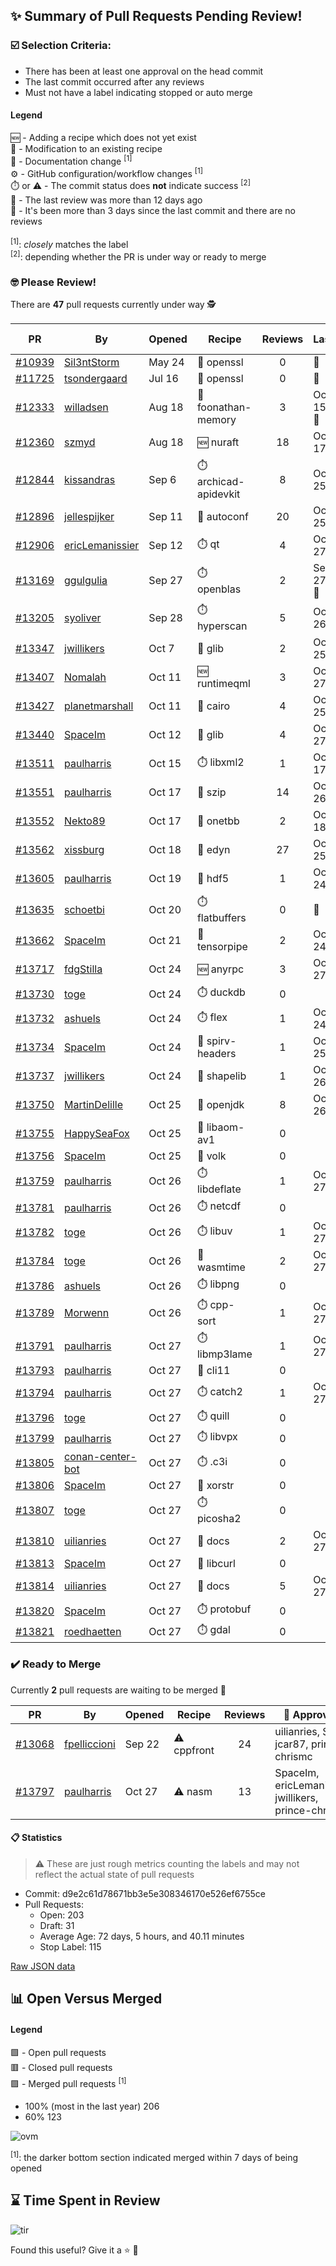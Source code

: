 ## :sparkles: Summary of Pull Requests Pending Review!

### :ballot_box_with_check: Selection Criteria:

- There has been at least one approval on the head commit
- The last commit occurred after any reviews
- Must not have a label indicating stopped or auto merge

#### Legend

:new: - Adding a recipe which does not yet exist<br>
:memo: - Modification to an existing recipe<br>
:green_book: - Documentation change <sup>[1]</sup><br>
:gear: - GitHub configuration/workflow changes <sup>[1]</sup><br>
:stopwatch: or :warning: - The commit status does **not** indicate success <sup>[2]</sup><br>
:bell: - The last review was more than 12 days ago<br>
:eyes: - It's been more than 3 days since the last commit and there are no reviews<br>
<br>
<sup>[1]</sup>: _closely_ matches the label<br>
<sup>[2]</sup>: depending whether the PR is under way or ready to merge

### :nerd_face: Please Review! 

There are **47** pull requests currently under way :detective:

PR | By | Opened | Recipe | Reviews | Last | :stop_sign: Blockers | :star2: Approvers
:---: | --- | --- | --- | :---: | --- | --- | ---
[#10939](https://github.com/conan-io/conan-center-index/pull/10939)|[Sil3ntStorm](https://github.com/Sil3ntStorm)|May 24|:memo: openssl|0|:eyes:||
[#11725](https://github.com/conan-io/conan-center-index/pull/11725)|[tsondergaard](https://github.com/tsondergaard)|Jul 16|:memo: openssl|0|:eyes:||
[#12333](https://github.com/conan-io/conan-center-index/pull/12333)|[willadsen](https://github.com/willadsen)|Aug 18|:memo: foonathan-memory|3|Oct 15 :bell:||SSE4
[#12360](https://github.com/conan-io/conan-center-index/pull/12360)|[szmyd](https://github.com/szmyd)|Aug 18|:new: nuraft|18|Oct 17||SSE4
[#12844](https://github.com/conan-io/conan-center-index/pull/12844)|[kissandras](https://github.com/kissandras)|Sep 6|:stopwatch: archicad-apidevkit|8|Oct 25||
[#12896](https://github.com/conan-io/conan-center-index/pull/12896)|[jellespijker](https://github.com/jellespijker)|Sep 11|:memo: autoconf|20|Oct 25|uilianries|jwillikers
[#12906](https://github.com/conan-io/conan-center-index/pull/12906)|[ericLemanissier](https://github.com/ericLemanissier)|Sep 12|:stopwatch: qt|4|Oct 27||
[#13169](https://github.com/conan-io/conan-center-index/pull/13169)|[ggulgulia](https://github.com/ggulgulia)|Sep 27|:stopwatch: openblas|2|Sep 27 :bell:||
[#13205](https://github.com/conan-io/conan-center-index/pull/13205)|[syoliver](https://github.com/syoliver)|Sep 28|:stopwatch: hyperscan|5|Oct 26||
[#13347](https://github.com/conan-io/conan-center-index/pull/13347)|[jwillikers](https://github.com/jwillikers)|Oct 7|:memo: glib|2|Oct 25||
[#13407](https://github.com/conan-io/conan-center-index/pull/13407)|[Nomalah](https://github.com/Nomalah)|Oct 11|:new: runtimeqml|3|Oct 27||
[#13427](https://github.com/conan-io/conan-center-index/pull/13427)|[planetmarshall](https://github.com/planetmarshall)|Oct 11|:memo: cairo|4|Oct 25||
[#13440](https://github.com/conan-io/conan-center-index/pull/13440)|[SpaceIm](https://github.com/SpaceIm)|Oct 12|:memo: glib|4|Oct 27||uilianries
[#13511](https://github.com/conan-io/conan-center-index/pull/13511)|[paulharris](https://github.com/paulharris)|Oct 15|:stopwatch: libxml2|1|Oct 17||
[#13551](https://github.com/conan-io/conan-center-index/pull/13551)|[paulharris](https://github.com/paulharris)|Oct 17|:memo: szip|14|Oct 26||prince-chrismc
[#13552](https://github.com/conan-io/conan-center-index/pull/13552)|[Nekto89](https://github.com/Nekto89)|Oct 17|:memo: onetbb|2|Oct 18||prince-chrismc
[#13562](https://github.com/conan-io/conan-center-index/pull/13562)|[xissburg](https://github.com/xissburg)|Oct 18|:memo: edyn|27|Oct 25||
[#13605](https://github.com/conan-io/conan-center-index/pull/13605)|[paulharris](https://github.com/paulharris)|Oct 19|:memo: hdf5|1|Oct 24||
[#13635](https://github.com/conan-io/conan-center-index/pull/13635)|[schoetbi](https://github.com/schoetbi)|Oct 20|:stopwatch: flatbuffers|0|:eyes:||
[#13662](https://github.com/conan-io/conan-center-index/pull/13662)|[SpaceIm](https://github.com/SpaceIm)|Oct 21|:memo: tensorpipe|2|Oct 24||uilianries
[#13717](https://github.com/conan-io/conan-center-index/pull/13717)|[fdgStilla](https://github.com/fdgStilla)|Oct 24|:new: anyrpc|3|Oct 27||
[#13730](https://github.com/conan-io/conan-center-index/pull/13730)|[toge](https://github.com/toge)|Oct 24|:stopwatch: duckdb|0|||
[#13732](https://github.com/conan-io/conan-center-index/pull/13732)|[ashuels](https://github.com/ashuels)|Oct 24|:stopwatch: flex|1|Oct 24||
[#13734](https://github.com/conan-io/conan-center-index/pull/13734)|[SpaceIm](https://github.com/SpaceIm)|Oct 24|:memo: spirv-headers|1|Oct 25||
[#13737](https://github.com/conan-io/conan-center-index/pull/13737)|[jwillikers](https://github.com/jwillikers)|Oct 24|:memo: shapelib|1|Oct 26||uilianries
[#13750](https://github.com/conan-io/conan-center-index/pull/13750)|[MartinDelille](https://github.com/MartinDelille)|Oct 25|:memo: openjdk|8|Oct 26||
[#13755](https://github.com/conan-io/conan-center-index/pull/13755)|[HappySeaFox](https://github.com/HappySeaFox)|Oct 25|:memo: libaom-av1|0|||
[#13756](https://github.com/conan-io/conan-center-index/pull/13756)|[SpaceIm](https://github.com/SpaceIm)|Oct 25|:memo: volk|0|||
[#13759](https://github.com/conan-io/conan-center-index/pull/13759)|[paulharris](https://github.com/paulharris)|Oct 26|:stopwatch: libdeflate|1|Oct 27||
[#13781](https://github.com/conan-io/conan-center-index/pull/13781)|[paulharris](https://github.com/paulharris)|Oct 26|:stopwatch: netcdf|0|||
[#13782](https://github.com/conan-io/conan-center-index/pull/13782)|[toge](https://github.com/toge)|Oct 26|:stopwatch: libuv|1|Oct 27||uilianries
[#13784](https://github.com/conan-io/conan-center-index/pull/13784)|[toge](https://github.com/toge)|Oct 26|:memo: wasmtime|2|Oct 27||uilianries, mmatisko
[#13786](https://github.com/conan-io/conan-center-index/pull/13786)|[ashuels](https://github.com/ashuels)|Oct 26|:stopwatch: libpng|0|||
[#13789](https://github.com/conan-io/conan-center-index/pull/13789)|[Morwenn](https://github.com/Morwenn)|Oct 26|:stopwatch: cpp-sort|1|Oct 27||
[#13791](https://github.com/conan-io/conan-center-index/pull/13791)|[paulharris](https://github.com/paulharris)|Oct 27|:stopwatch: libmp3lame|1|Oct 27||
[#13793](https://github.com/conan-io/conan-center-index/pull/13793)|[paulharris](https://github.com/paulharris)|Oct 27|:memo: cli11|0|||
[#13794](https://github.com/conan-io/conan-center-index/pull/13794)|[paulharris](https://github.com/paulharris)|Oct 27|:stopwatch: catch2|1|Oct 27||
[#13796](https://github.com/conan-io/conan-center-index/pull/13796)|[toge](https://github.com/toge)|Oct 27|:stopwatch: quill|0|||
[#13799](https://github.com/conan-io/conan-center-index/pull/13799)|[paulharris](https://github.com/paulharris)|Oct 27|:stopwatch: libvpx|0|||
[#13805](https://github.com/conan-io/conan-center-index/pull/13805)|[conan-center-bot](https://github.com/conan-center-bot)|Oct 27|:stopwatch: .c3i|0|||
[#13806](https://github.com/conan-io/conan-center-index/pull/13806)|[SpaceIm](https://github.com/SpaceIm)|Oct 27|:memo: xorstr|0|||
[#13807](https://github.com/conan-io/conan-center-index/pull/13807)|[toge](https://github.com/toge)|Oct 27|:stopwatch: picosha2|0|||
[#13810](https://github.com/conan-io/conan-center-index/pull/13810)|[uilianries](https://github.com/uilianries)|Oct 27|:green_book: docs|2|Oct 27||prince-chrismc
[#13813](https://github.com/conan-io/conan-center-index/pull/13813)|[SpaceIm](https://github.com/SpaceIm)|Oct 27|:memo: libcurl|0|||
[#13814](https://github.com/conan-io/conan-center-index/pull/13814)|[uilianries](https://github.com/uilianries)|Oct 27|:green_book: docs|5|Oct 27||
[#13820](https://github.com/conan-io/conan-center-index/pull/13820)|[SpaceIm](https://github.com/SpaceIm)|Oct 27|:stopwatch: protobuf|0|||
[#13821](https://github.com/conan-io/conan-center-index/pull/13821)|[roedhaetten](https://github.com/roedhaetten)|Oct 27|:stopwatch: gdal|0|||


### :heavy_check_mark: Ready to Merge 

Currently **2** pull requests are waiting to be merged :tada:


PR | By | Opened | Recipe | Reviews | :star2: Approvers
:---: | --- | --- | --- | :---: | ---
[#13068](https://github.com/conan-io/conan-center-index/pull/13068)|[fpelliccioni](https://github.com/fpelliccioni)|Sep 22|:warning: cppfront|24|uilianries, SSE4, jcar87, prince-chrismc
[#13797](https://github.com/conan-io/conan-center-index/pull/13797)|[paulharris](https://github.com/paulharris)|Oct 27|:warning: nasm|13|SpaceIm, ericLemanissier, jwillikers, prince-chrismc


#### :clipboard: Statistics

> :warning: These are just rough metrics counting the labels and may not reflect the actual state of pull requests

- Commit: d9e2c61d78671bb3e5e308346170e526ef6755ce
- Pull Requests:
	- Open: 203
	- Draft: 31
	- Average Age: 72 days, 5 hours, and 40.11 minutes
	- Stop Label: 115
	

[Raw JSON data](https://raw.githubusercontent.com/prince-chrismc/conan-center-index-pending-review/raw-data/pending-review.json)

## :bar_chart: Open Versus Merged

#### Legend

:green_square: - Open pull requests<br>
:red_square: - Closed pull requests<br>
:purple_square: - Merged pull requests <sup>[1]</sup><br>

- 100% (most in the last year) 206
- 60% 123

![ovm](https://github.com/prince-chrismc/conan-center-index-pending-review/blob/raw-data/open-versus-merged.gif?raw=true)

<sup>[1]</sup>: the darker bottom section indicated merged within 7 days of being opened

## :hourglass: Time Spent in Review

![tir](https://github.com/prince-chrismc/conan-center-index-pending-review/blob/raw-data/time-in-review.png?raw=true)

Found this useful? Give it a :star: :pray:
	